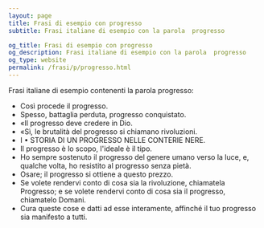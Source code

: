```yaml
---
layout: page
title: Frasi di esempio con progresso 
subtitle: Frasi italiane di esempio con la parola  progresso

og_title: Frasi di esempio con progresso 
og_description: Frasi italiane di esempio con la parola  progresso
og_type: website
permalink: /frasi/p/progresso.html
---
```


Frasi italiane di esempio contenenti la parola progresso:


- Così procede il progresso.
- Spesso, battaglia perduta, progresso conquistato.
- «Il progresso deve credere in Dio.
- «Sì, le brutalità del progresso si chiamano rivoluzioni.
- I • STORIA DI UN PROGRESSO NELLE CONTERIE NERE.
- Il progresso è lo scopo, l'ideale è il tipo.
- Ho sempre sostenuto il progresso del genere umano verso la luce, e, qualche volta, ho resistito al progresso senza pietà.
- Osare; il progresso si ottiene a questo prezzo.
- Se volete rendervi conto di cosa sia la rivoluzione, chiamatela Progresso; e se volete rendervi conto di cosa sia il progresso, chiamatelo Domani.
- Cura queste cose e datti ad esse interamente, affinché il tuo progresso sia manifesto a tutti.
